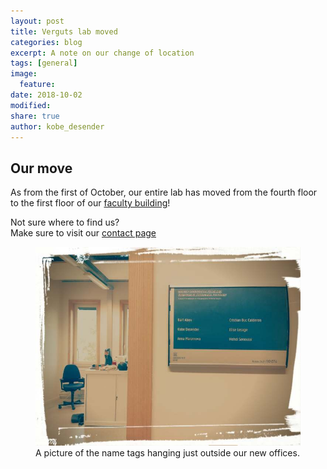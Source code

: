 ```yaml
---
layout: post
title: Verguts lab moved
categories: blog
excerpt: A note on our change of location
tags: [general]
image:
  feature:
date: 2018-10-02
modified:
share: true
author: kobe_desender
---
```


## Our move

As from the first of October, our entire lab has moved from the fourth floor to the first floor of our [faculty building](https://www.google.com/maps/place/Faculty+of+Psychology+and+Educational+Sciences/@51.0491106,3.7014217,17z/data=!3m1!4b1!4m5!3m4!1s0x47c3716f95482bfb:0x3a4a9366eb7dd655!8m2!3d51.0491106!4d3.7036104)!   

Not sure where to find us?   
Make sure to visit our [contact page](https://cogcomneurosci.github.io/visit/)

<figure>
  <img src="/images/offices.jpg"
       alt="A sneak peak on our office">
  <figcaption>A picture of the name tags hanging just outside our new offices.</figcaption>
</figure>
